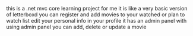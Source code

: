 this is a .net mvc core learning project for me
it is like a very basic version of letterboxd
you can register and add movies to your watched or plan to watch list
edit your personal info in your profile
it has an admin panel
with using admin panel you can add, delete or update a movie
